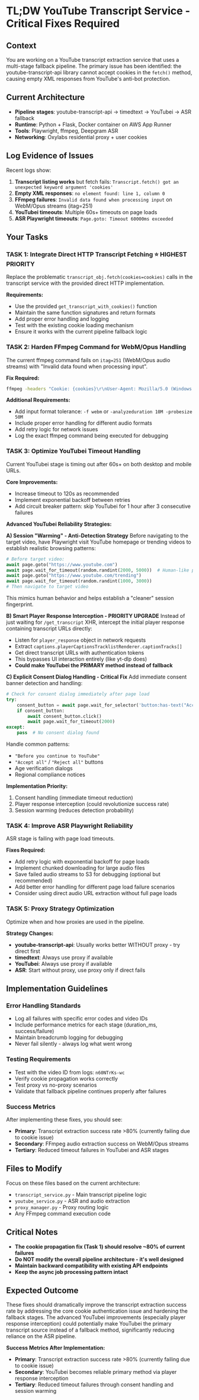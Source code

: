# TL;DW YouTube Transcript Service - Critical Fixes Required

## Context
You are working on a YouTube transcript extraction service that uses a multi-stage fallback pipeline. The primary issue has been identified: the youtube-transcript-api library cannot accept cookies in the `fetch()` method, causing empty XML responses from YouTube's anti-bot protection.

## Current Architecture
- **Pipeline stages**: youtube-transcript-api → timedtext → YouTubei → ASR fallback  
- **Runtime**: Python + Flask, Docker container on AWS App Runner
- **Tools**: Playwright, ffmpeg, Deepgram ASR
- **Networking**: Oxylabs residential proxy + user cookies

## Log Evidence of Issues
Recent logs show:
1. **Transcript listing works** but fetch fails: `Transcript.fetch() got an unexpected keyword argument 'cookies'`
2. **Empty XML responses**: `no element found: line 1, column 0` 
3. **FFmpeg failures**: `Invalid data found when processing input` on WebM/Opus streams (itag=251)
4. **YouTubei timeouts**: Multiple 60s+ timeouts on page loads
5. **ASR Playwright timeouts**: `Page.goto: Timeout 60000ms exceeded`

## Your Tasks

### TASK 1: Integrate Direct HTTP Transcript Fetching ⭐ **HIGHEST PRIORITY**
Replace the problematic `transcript_obj.fetch(cookies=cookies)` calls in the transcript service with the provided direct HTTP implementation. 

**Requirements:**
- Use the provided `get_transcript_with_cookies()` function 
- Maintain the same function signatures and return formats
- Add proper error handling and logging
- Test with the existing cookie loading mechanism
- Ensure it works with the current pipeline fallback logic

### TASK 2: Harden FFmpeg Command for WebM/Opus Handling
The current ffmpeg command fails on `itag=251` (WebM/Opus audio streams) with "Invalid data found when processing input".

**Fix Required:**
```bash
ffmpeg -headers "Cookie: {cookies}\r\nUser-Agent: Mozilla/5.0 (Windows NT 10.0; Win64; x64) AppleWebKit/537.36\r\nReferer: https://www.youtube.com/\r\n" -i "{url}" -f wav -acodec pcm_s16le -ar 16000 -ac 1 -y output.wav
```

**Additional Requirements:**
- Add input format tolerance: `-f webm` or `-analyzeduration 10M -probesize 50M`
- Include proper error handling for different audio formats
- Add retry logic for network issues
- Log the exact ffmpeg command being executed for debugging

### TASK 3: Optimize YouTubei Timeout Handling
Current YouTubei stage is timing out after 60s+ on both desktop and mobile URLs.

**Core Improvements:**
- Increase timeout to 120s as recommended
- Implement exponential backoff between retries
- Add circuit breaker pattern: skip YouTubei for 1 hour after 3 consecutive failures

**Advanced YouTubei Reliability Strategies:**

**A) Session "Warming" - Anti-Detection Strategy**
Before navigating to the target video, have Playwright visit YouTube homepage or trending videos to establish realistic browsing patterns:
```python
# Before target video:
await page.goto("https://www.youtube.com")
await page.wait_for_timeout(random.randint(2000, 5000))  # Human-like pause
await page.goto("https://www.youtube.com/trending") 
await page.wait_for_timeout(random.randint(1000, 3000))
# Then navigate to target video
```
This mimics human behavior and helps establish a "cleaner" session fingerprint.

**B) Smart Player Response Interception - PRIORITY UPGRADE**
Instead of just waiting for `/get_transcript` XHR, intercept the initial player response containing transcript URLs directly:
- Listen for `player_response` object in network requests
- Extract `captions.playerCaptionsTracklistRenderer.captionTracks[]` 
- Get direct transcript URLs with authentication tokens
- This bypasses UI interaction entirely (like yt-dlp does)
- **Could make YouTubei the PRIMARY method instead of fallback**

**C) Explicit Consent Dialog Handling - Critical Fix**
Add immediate consent banner detection and handling:
```python
# Check for consent dialog immediately after page load
try:
    consent_button = await page.wait_for_selector('button:has-text("Accept all")', timeout=5000)
    if consent_button:
        await consent_button.click()
        await page.wait_for_timeout(2000)
except:
    pass  # No consent dialog found
```
Handle common patterns:
- `"Before you continue to YouTube"`
- `"Accept all"` / `"Reject all"` buttons  
- Age verification dialogs
- Regional compliance notices

**Implementation Priority:**
1. Consent handling (immediate timeout reduction)
2. Player response interception (could revolutionize success rate)
3. Session warming (reduces detection probability)

### TASK 4: Improve ASR Playwright Reliability  
ASR stage is failing with page load timeouts.

**Fixes Required:**
- Add retry logic with exponential backoff for page loads
- Implement chunked downloading for large audio files
- Save failed audio streams to S3 for debugging (optional but recommended)
- Add better error handling for different page load failure scenarios
- Consider using direct audio URL extraction without full page loads

### TASK 5: Proxy Strategy Optimization
Optimize when and how proxies are used in the pipeline.

**Strategy Changes:**
- **youtube-transcript-api**: Usually works better WITHOUT proxy - try direct first
- **timedtext**: Always use proxy if available  
- **YouTubei**: Always use proxy if available
- **ASR**: Start without proxy, use proxy only if direct fails

## Implementation Guidelines

### Error Handling Standards
- Log all failures with specific error codes and video IDs
- Include performance metrics for each stage (duration_ms, success/failure)
- Maintain breadcrumb logging for debugging
- Never fail silently - always log what went wrong

### Testing Requirements  
- Test with the video ID from logs: `n60NTrKs-wc`
- Verify cookie propagation works correctly
- Test proxy vs no-proxy scenarios
- Validate that fallback pipeline continues properly after failures

### Success Metrics
After implementing these fixes, you should see:
- **Primary**: Transcript extraction success rate >80% (currently failing due to cookie issue)
- **Secondary**: FFmpeg audio extraction success on WebM/Opus streams
- **Tertiary**: Reduced timeout failures in YouTubei and ASR stages

## Files to Modify
Focus on these files based on the current architecture:
- `transcript_service.py` - Main transcript pipeline logic
- `youtube_service.py` - ASR and audio extraction  
- `proxy_manager.py` - Proxy routing logic
- Any FFmpeg command execution code

## Critical Notes
- **The cookie propagation fix (Task 1) should resolve ~80% of current failures**
- **Do NOT modify the overall pipeline architecture - it's well designed**
- **Maintain backward compatibility with existing API endpoints**
- **Keep the async job processing pattern intact**

## Expected Outcome
These fixes should dramatically improve the transcript extraction success rate by addressing the core cookie authentication issue and hardening the fallback stages. The advanced YouTubei improvements (especially player response interception) could potentially make YouTubei the primary transcript source instead of a fallback method, significantly reducing reliance on the ASR pipeline.

**Success Metrics After Implementation:**
- **Primary**: Transcript extraction success rate >80% (currently failing due to cookie issue)
- **Secondary**: YouTubei becomes reliable primary method via player response interception
- **Tertiary**: Reduced timeout failures through consent handling and session warming